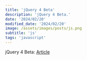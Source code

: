 ```yaml
---
title: 'jQuery 4 Beta'
description: 'jQuery 4 Beta.'
date: '2024/02/20'
modified_date: '2024/02/20'
image: /assets/images/posts/js.png
subtitle: 'js'
tags: 'javascript'
---
```


jQuery 4 Beta: [Article](https://blog.jquery.com/2024/02/06/jquery-4-0-0-beta/)
